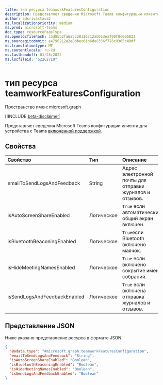 ```yaml
---
title: тип ресурса teamworkFeaturesConfiguration
description: Представляет сведения Microsoft Teams конфигурации клиента для устройства с Teams включенной поддержкой.
author: adsrivastava2
ms.localizationpriority: medium
ms.prod: microsoft-teams
doc_type: resourcePageType
ms.openlocfilehash: cbd95b2fa6a5c20126712abb63eaf00f8c065823
ms.sourcegitcommit: e4796212a2e8bbec61b6da8336f776c0305c49df
ms.translationtype: MT
ms.contentlocale: ru-RU
ms.lasthandoff: 01/28/2022
ms.locfileid: "62262710"
---
```

# <a name="teamworkfeaturesconfiguration-resource-type"></a>тип ресурса teamworkFeaturesConfiguration

Пространство имен: microsoft.graph

[!INCLUDE [beta-disclaimer](../../includes/beta-disclaimer.md)]

Представляет сведения Microsoft Teams конфигурации клиента для устройства с Teams [включенной поддержкой](../resources/teamworkdevice.md).

## <a name="properties"></a>Свойства
|Свойство|Тип|Описание|
|:---|:---|:---|
|emailToSendLogsAndFeedback|String|Адрес электронной почты для отправки журналов и отзывов.|
|isAutoScreenShareEnabled|Логическое|`True` если автоматический общий экран включен.|
|isBluetoothBeaconingEnabled|Логическое|`True`если Bluetooth включено маячок.|
|isHideMeetingNamesEnabled|Логическое|`True` если включено сокрытие имен собраний.|
|isSendLogsAndFeedbackEnabled|Логическое|`True` если включена отправка журналов и отзывов.|


## <a name="json-representation"></a>Представление JSON
Ниже указано представление ресурса в формате JSON.
<!-- {
  "blockType": "resource",
  "@odata.type": "microsoft.graph.teamworkFeaturesConfiguration"
}
-->
``` json
{
  "@odata.type": "#microsoft.graph.teamworkFeaturesConfiguration",
  "emailToSendLogsAndFeedback": "String",
  "isAutoScreenShareEnabled": "Boolean",
  "isBluetoothBeaconingEnabled": "Boolean",
  "isHideMeetingNamesEnabled": "Boolean",
  "isSendLogsAndFeedbackEnabled": "Boolean"
}
```

